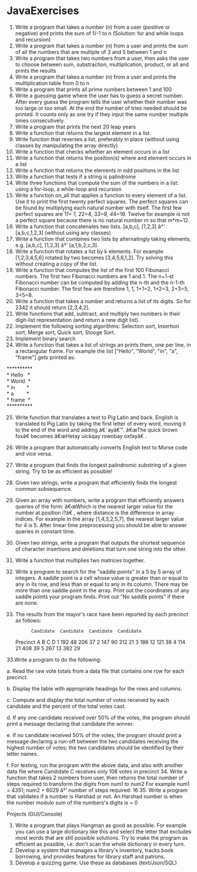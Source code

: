 # JavaExercises

1. Write a program that takes a number (n) from a user (positive or negative) and prints the sum of 1/-1 to n (Solution: for and while loops and recursion)
2. Write a program that takes a number (n) from a user and prints the sum of all the numbers that are multiple of 3 and 5 between 1 and n
3. Write a program that takes two numbers from a user, then asks the user to choose between sum, substraction, multiplication, product, or all and prints the results
4. Write a program that takes a number (n) from a user and prints the multiplication table from 0 to n
5. Write a program that prints all prime numbers between 1 and 100
6. Write a guessing game where the user has to guess a secret number. After every guess the program tells the user whether their number was too large or too small. At the end the number of tries needed should be printed. It counts only as one try if they input the same number multiple times consecutively.
7. Write a program that prints the next 20 leap years
8. Write a function that returns the largest element in a list.
9. Write function that reverses a list, preferably in place (without using classes by manipulating the array directly)
10. Write a function that checks whether an element occurs in a list
11. Write a function that returns the position(s) where and element occurs in a list
12. Write a function that returns the elements in odd positions in the list
13. Write a function that tests if a string is palindrome
14. Write three functions that compute the sum of the numbers in a list: using a for-loop, a while-loop and recursion
15. Write a function on_all that applies a function to every element of a list. Use it to print the first twenty perfect squares. The perfect squares can be found by multiplying each natural number with itself. The first few perfect squares are 1*1= 1, 2*2=4, 3*3=9, 4*4=16. Twelve for example is not a perfect square because there is no natural number m so that m\*m=12.
16. Write a function that concatenates two lists. [a,b,c], [1,2,3] â†’ [a,b,c,1,2,3] (without using any classes)
17. Write a function that combines two lists by alternatingly taking elements, e.g. [a,b,c], [1,2,3] â†’ [a,1,b,2,c,3].
18. Write a function that rotates a list by k elements. For example [1,2,3,4,5,6] rotated by two becomes [3,4,5,6,1,2]. Try solving this without creating a copy of the list.
19. Write a function that computes the list of the first 100 Fibonacci numbers. The first two Fibonacci numbers are 1 and 1. The n+1-st Fibonacci number can be computed by adding the n-th and the n-1-th Fibonacci number. The first few are therefore 1, 1, 1+1=2, 1+2=3, 2+3=5, 3+5=8.
20. Write a function that takes a number and returns a list of its digits. So for 2342 it should return [2,3,4,2].
21. Write functions that add, subtract, and multiply two numbers in their digit-list representation (and return a new digit list).
22. Implement the following sorting algorithms: Selection sort, Insertion sort, Merge sort, Quick sort, Stooge Sort.
23. Implement binary search
24. Write a function that takes a list of strings an prints them, one per line, in a rectangular frame. For example the list ["Hello", "World", "in", "a", "frame"] gets printed as:

\*\*\*\*\*\*\*\*\*\*<br> \* Hello &nbsp;&nbsp;\*<br> \* World &nbsp;\*<br> \* in &nbsp;&nbsp;&nbsp;&nbsp;&nbsp;&nbsp;&nbsp;\*<br> \* a &nbsp;&nbsp;&nbsp;&nbsp;&nbsp;&nbsp;&nbsp;&nbsp;\*<br> \* frame &nbsp;\*<br>
\*\*\*\*\*\*\*\*\*\*

25. Write function that translates a text to Pig Latin and back. English is translated to Pig Latin by taking the first letter of every word, moving it to the end of the word and adding â€˜ayâ€™. â€œThe quick brown foxâ€ becomes â€œHetay uickqay rownbay oxfayâ€ .
26. Write a program that automatically converts English text to Morse code and vice versa.
27. Write a program that finds the longest palindromic substring of a given string. Try to be as efficient as possible!
28. Given two strings, write a program that efficiently finds the longest common subsequence.
29. Given an array with numbers, write a program that efficiently answers queries of the form: â€œWhich is the nearest larger value for the number at position i?â€ , where distance is the difference in array indices. For example in the array [1,4,3,2,5,7], the nearest larger value for 4 is 5. After linear time preprocessing you should be able to answer queries in constant time.
30. Given two strings, write a program that outputs the shortest sequence of character insertions and deletions that turn one string into the other.
31. Write a function that multiplies two matrices together.
32. Write a program to search for the "saddle points" in a 5 by 5 array of integers. A saddle point is a cell whose value is greater than or equal to any in its row, and less than or equal to any in its column. There may be more than one saddle point in the array. Print out the coordinates of any saddle points your program finds. Print out "No saddle points" if there are none.
33. The results from the mayor's race have been reported by each precinct as follows:

              Candidate  Candidate  Candidate  Candidate

    Precinct A B C D
    1 192 48 206 37
    2 147 90 312 21
    3 186 12 121 38
    4 114 21 408 39
    5 267 13 382 29

33.Write a program to do the following:

a. Read the raw vote totals from a data file that contains one row for each precinct.

b. Display the table with appropriate headings for the rows and columns.

c. Compute and display the total number of votes received by each candidate and
the percent of the total votes cast.

d. If any one candidate received over 50% of the votes, the program should print
a message declaring that candidate the winner.

e. If no candidate received 50% of the votes, the program should print a message
declaring a run-off between the two candidates receiving the highest number of
votes; the two candidates should be identified by their letter names.

f. For testing, run the program with the above data, and also with another
data file where Candidate C receives only 108 votes in precinct 34. Write a function that takes 2 numbers from user, then returns the total number of steps required to transform the digits from num1 to num2
For example num1 = 4351; num2 = 6029 â†’ number of steps required: 16 35. Write a program that validates if a number is Harshad or not. An Harshad number is when the number modulo sum of the numbers's digits is = 0

Projects (GUI/Console)

1. Write a program that plays Hangman as good as possible. For example you can use a large dictionary like this and select the letter that excludes most words that are still possible solutions. Try to make the program as efficient as possible, i.e. don't scan the whole dictionary in every turn.
2. Develop a system that manages a library's inventory, tracks book borrowing, and provides features for library staff and patrons.
3. Develop a quizzing game. Use these as databases (text/Json/SQL)
